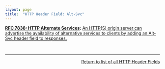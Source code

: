 ```yaml
---
layout: page
title:  "HTTP Header Field: Alt-Svc"
---
```


**[RFC 7838: HTTP Alternate Services](/specs/IETF/RFC/7838 "This document specifies &#34;alternative services&#34; for HTTP, which allow an origin's resources to be authoritatively available at a separate network location, possibly accessed with a different protocol configuration."):** [An HTTP(S) origin server can advertise the availability of alternative services to clients by adding an Alt-Svc header field to responses.](http://tools.ietf.org/html/rfc7838#section-3)

<br/>
<hr/>

<p style="text-align: right"><a href="../http-headers">Return to list of all HTTP Header Fields</a></p>